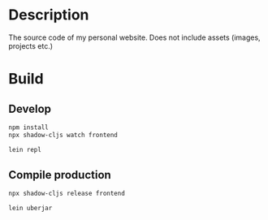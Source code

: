# Description

The source code of my personal website. Does not include assets (images, projects etc.)

# Build

## Develop

```bash
npm install
npx shadow-cljs watch frontend
```

```bash
lein repl
```

## Compile production

```bash
npx shadow-cljs release frontend
```

```bash
lein uberjar
```
